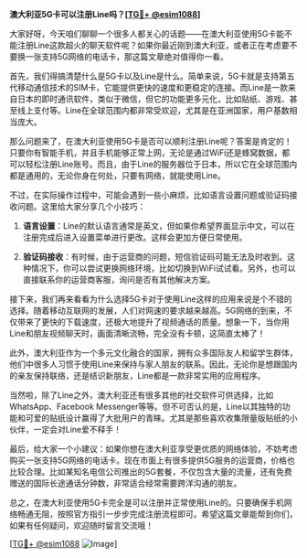 **澳大利亚5G卡可以注册Line吗？[[TG💪+ @esim1088](https://t.me/s/esim1088)]**

大家好呀，今天咱们聊聊一个很多人都关心的话题——在澳大利亚使用5G卡能不能注册Line这款超火的聊天软件呢？如果你最近刚到澳大利亚，或者正在考虑要不要换一张支持5G网络的电话卡，那这篇文章绝对值得你一看。

首先，我们得搞清楚什么是5G卡以及Line是什么。简单来说，5G卡就是支持第五代移动通信技术的SIM卡，它能提供更快的速度和更稳定的连接。而Line是一款来自日本的即时通讯软件，类似于微信，但它的功能更多元化，比如贴纸、游戏、甚至线上支付等。Line在全球范围内都非常受欢迎，尤其是在亚洲国家，用户基数相当庞大。

那么问题来了，在澳大利亚使用5G卡是否可以顺利注册Line呢？答案是肯定的！只要你有智能手机，并且手机能够正常上网，无论是通过WiFi还是蜂窝数据，都可以轻松注册Line账号。而且，由于Line的服务器位于日本，所以它在全球范围内都是通用的，无论你身在何处，只要有网络，就能使用Line。

不过，在实际操作过程中，可能会遇到一些小麻烦，比如语言设置问题或验证码接收问题。这里给大家分享几个小技巧：

1. **语言设置**：Line的默认语言通常是英文，但如果你希望界面显示中文，可以在注册完成后进入设置菜单进行更改。这样会更加方便日常使用。
   
2. **验证码接收**：有时候，由于运营商的问题，短信验证码可能无法及时收到。这种情况下，你可以尝试更换网络环境，比如切换到WiFi试试看。另外，也可以直接联系你的运营商客服，询问是否有其他解决方案。

接下来，我们再来看看为什么选择5G卡对于使用Line这样的应用来说是个不错的选择。随着移动互联网的发展，人们对网速的要求越来越高。5G网络的到来，不仅带来了更快的下载速度，还极大地提升了视频通话的质量。想象一下，当你用Line和朋友视频聊天时，画面清晰流畅，完全没有卡顿，这简直太棒了！

此外，澳大利亚作为一个多元文化融合的国家，拥有众多国际友人和留学生群体，他们中很多人习惯于使用Line来保持与家人朋友的联系。因此，无论你是想跟国内的亲友保持联络，还是结识新朋友，Line都是一款非常实用的应用程序。

当然啦，除了Line之外，澳大利亚还有很多其他的社交软件可供选择，比如WhatsApp、Facebook Messenger等等。但不可否认的是，Line以其独特的功能和可爱的贴纸设计赢得了大批用户的青睐。尤其是那些喜欢收集限量版贴纸的小伙伴，一定会对Line爱不释手！

最后，给大家一个小建议：如果你想在澳大利亚享受更优质的网络体验，不妨考虑购买一张支持5G网络的电话卡。现在市面上有很多提供5G服务的运营商，价格也比较合理。比如某知名电信公司推出的5G套餐，不仅包含大量的流量，还有免费赠送的国际长途通话分钟数，非常适合经常需要跨洋沟通的朋友。

总之，在澳大利亚使用5G卡完全是可以注册并正常使用Line的。只要确保手机网络畅通无阻，按照官方指引一步步完成注册流程即可。希望这篇文章能帮到你们，如果有任何疑问，欢迎随时留言交流哦！

[[TG💪+ @esim1088](https://t.me/s/esim1088) ![Image](https://i.postimg.cc/4NQfJmqS/Snipaste-2025-05-13-00-14-12.png)]